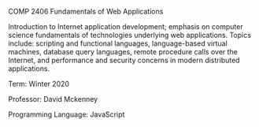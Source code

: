 COMP 2406 Fundamentals of Web Applications

Introduction to Internet application development; emphasis on computer science fundamentals of technologies underlying web applications. Topics include: scripting and functional languages, language-based virtual machines, database query languages, remote procedure calls over the Internet, and performance and security concerns in modern distributed applications.

Term: Winter 2020

Professor: David Mckenney

Programming Language: JavaScript

